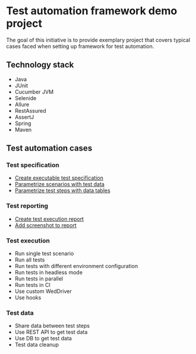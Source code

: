 # Test automation framework demo project

The goal of this initiative is to provide exemplary project that covers typical cases faced when setting up framework for test automation.

## Technology stack

* Java
* JUnit
* Cucumber JVM
* Selenide
* Allure
* RestAssured
* AssertJ
* Spring
* Maven

## Test automation cases

### Test specification

* [Create executable test specification](/src/test/java/net/testwork/demos/cucumber/wikipedia/OpenWikipediaTest.java)
* [Parametrize scenarios with test data](/src/test/resources/features/wikipedia/SearchWikipedia.feature)
* [Parametrize test steps with data tables](/src/test/resources/features/wikipedia/DisplayCharacterInformation.feature)

### Test reporting
* [Create test execution report](/src/test/java/net/testwork/demos/cucumber/wikipedia/SearchWikipediaTest.java)
* [Add screenshot to report](/src/main/java/net/testwork/demos/cucumber/config/AllureReport.java)

### Test execution
* Run single test scenario
* Run all tests
* Run tests with different environment configuration
* Run tests in headless mode
* Run tests in parallel
* Run tests in CI
* Use custom WedDriver
* Use hooks

### Test data
* Share data between test steps
* Use REST API to get test data
* Use DB to get test data
* Test data cleanup
